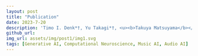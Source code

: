 ```yaml
---
layout: post
title: "Publication"
date: 2023-7-20
description: 'Timo I. Denk*†, Yu Takagi*†, <u><b>Takuya Matsuyama</b></u>, Andrea Agostinelli, Tomoya Nakai, Christian Frank, Shinji Nishimoto<br /><b><a href="https://arxiv.org/abs/2307.11078">Brain2Music: Reconstructing Music from Human Brain Activity</a>(Open Access)</b><br /><i>arxiv</i>, 2023<br />'
github_url:
img_url: assets/img/post1/img1.svg
tags: [Generative AI, Computational Neuroscience, Music AI, Audio AI]
---
```

